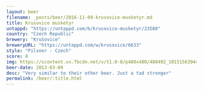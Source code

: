 ```yaml
---
layout: beer
filename: _posts/beer/2016-11-09-krusovice-musketyr.md
title: Krusovice musketyr
untappd: "https://untappd.com/b/krusovice-musketyr/23588"
country: "Czech Republic"
brewery: "Krušovice"
breweryURL: "https://untappd.com/w/krusovice/6633"
style: "Pilsner - Czech"
score: 8
img: https://scontent.xx.fbcdn.net/v/t1.0-0/p480x480/480492_10151563944828745_302604960_n.jpg?oh=6d669242b8c375f0cc302c4eb091e977&oe=59114E45
beer-date: 2013-03-09
desc: "Very similar to their other beer. Just a tad stronger"
permalink: /beer/:title.html
---
```

